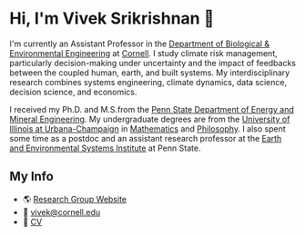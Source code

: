 # Hi, I'm Vivek Srikrishnan :wave:

<!--
**vsrikrish/vsrikrish** is a ✨ _special_ ✨ repository because its `README.md` (this file) appears on your GitHub profile. 
-->

I'm currently an Assistant Professor in the [Department of Biological & Environmental Engineering](https://bee.cals.cornell.edu) at [Cornell](https://www.cornell.edu). I study climate risk management, particularly decision-making under uncertainty and the impact of feedbacks between the coupled human, earth, and built systems. My interdisciplinary research combines systems engineering, climate dynamics, data science, decision science, and economics.

I received my Ph.D. and M.S.from the [Penn State Department of Energy and Mineral Engineering](https://eme.psu.edu). My undergraduate degrees are from the [University of Illinois at Urbana-Champaign](https://www.illinois.edu) in [Mathematics](https://math.illinois.edu) and [Philosophy](https://philosophy.illinois.edu/). I also spent some time as a postdoc and an assistant research professor at the [Earth and Environmental Systems Institute](https://eesi.psu.edu) at Penn State.

## My Info

* :earth_americas: [Research Group Website](https://viveks.bee.cornell.edu)
* :email: vivek@cornell.edu
* :page_facing_up: [CV](https://viveks.me/assets/pdf/Srikrishnan-CV.pdf)

